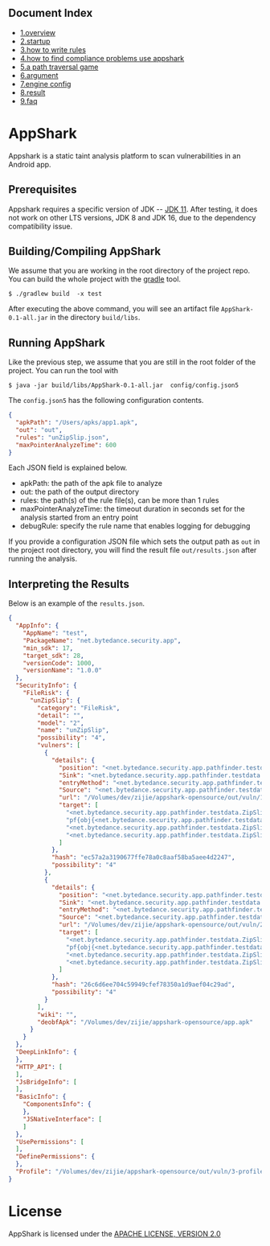 ## Document Index
- [1.overview](doc/zh/overview.md)
- [2.startup](startup.md)
- [3.how to write rules](how_to_write_rules.md)
- [4.how to find compliance problems use appshark](how_to_find_compliance_problem_use_appshark.md)
- [5.a path traversal game](path_traversal_game.md)
- [6.argument](argument.md)
- [7.engine config](EngineConfig.md)
- [8.result](result.md)
- [9.faq](faq.md)


# AppShark

Appshark is a static taint analysis platform to scan vulnerabilities in an Android app.

## Prerequisites

Appshark requires a specific version of JDK
-- [JDK 11](https://www.oracle.com/java/technologies/javase/jdk11-archive-downloads.html). After testing, it does not
work on other LTS versions, JDK 8 and JDK 16, due to the dependency compatibility issue.

## Building/Compiling AppShark

We assume that you are working in the root directory of the project repo. You can build the whole project with
the [gradle](https://gradle.org/) tool.

```shell
$ ./gradlew build  -x test 
```

After executing the above command, you will see an artifact file `AppShark-0.1-all.jar` in the directory `build/libs`.

## Running AppShark

Like the previous step, we assume that you are still in the root folder of the project. You can run the tool with

 ```shell
 $ java -jar build/libs/AppShark-0.1-all.jar  config/config.json5
 ```

The `config.json5` has the following configuration contents.

```JSON
{
  "apkPath": "/Users/apks/app1.apk",
  "out": "out",
  "rules": "unZipSlip.json",
  "maxPointerAnalyzeTime": 600
} 
```

Each JSON field is explained below.

- apkPath: the path of the apk file to analyze
- out: the path of the output directory
- rules: the path(s) of the rule file(s), can be more than 1 rules
- maxPointerAnalyzeTime: the timeout duration in seconds set for the analysis started from an entry point
- debugRule: specify the rule name that enables logging for debugging

If you provide a configuration JSON file which sets the output path as `out` in the project root directory, you will
find the result file `out/results.json` after running the analysis.

## Interpreting the Results

Below is an example of the `results.json`.

```JSON
{
  "AppInfo": {
    "AppName": "test",
    "PackageName": "net.bytedance.security.app",
    "min_sdk": 17,
    "target_sdk": 28,
    "versionCode": 1000,
    "versionName": "1.0.0"
  },
  "SecurityInfo": {
    "FileRisk": {
      "unZipSlip": {
        "category": "FileRisk",
        "detail": "",
        "model": "2",
        "name": "unZipSlip",
        "possibility": "4",
        "vulners": [
          {
            "details": {
              "position": "<net.bytedance.security.app.pathfinder.testdata.ZipSlip: void UnZipFolderFix1(java.lang.String,java.lang.String)>",
              "Sink": "<net.bytedance.security.app.pathfinder.testdata.ZipSlip: void UnZipFolderFix1(java.lang.String,java.lang.String)>->$r31",
              "entryMethod": "<net.bytedance.security.app.pathfinder.testdata.ZipSlip: void f()>",
              "Source": "<net.bytedance.security.app.pathfinder.testdata.ZipSlip: void UnZipFolderFix1(java.lang.String,java.lang.String)>->$r3",
              "url": "/Volumes/dev/zijie/appshark-opensource/out/vuln/1-unZipSlip.html",
              "target": [
                "<net.bytedance.security.app.pathfinder.testdata.ZipSlip: void UnZipFolderFix1(java.lang.String,java.lang.String)>->$r3",
                "pf{obj{<net.bytedance.security.app.pathfinder.testdata.ZipSlip: void UnZipFolderFix1(java.lang.String,java.lang.String)>:35=>java.lang.StringBuilder}(unknown)->@data}",
                "<net.bytedance.security.app.pathfinder.testdata.ZipSlip: void UnZipFolderFix1(java.lang.String,java.lang.String)>->$r11",
                "<net.bytedance.security.app.pathfinder.testdata.ZipSlip: void UnZipFolderFix1(java.lang.String,java.lang.String)>->$r31"
              ]
            },
            "hash": "ec57a2a3190677ffe78a0c8aaf58ba5aee4d2247",
            "possibility": "4"
          },
          {
            "details": {
              "position": "<net.bytedance.security.app.pathfinder.testdata.ZipSlip: void UnZipFolder(java.lang.String,java.lang.String)>",
              "Sink": "<net.bytedance.security.app.pathfinder.testdata.ZipSlip: void UnZipFolder(java.lang.String,java.lang.String)>->$r34",
              "entryMethod": "<net.bytedance.security.app.pathfinder.testdata.ZipSlip: void f()>",
              "Source": "<net.bytedance.security.app.pathfinder.testdata.ZipSlip: void UnZipFolder(java.lang.String,java.lang.String)>->$r3",
              "url": "/Volumes/dev/zijie/appshark-opensource/out/vuln/2-unZipSlip.html",
              "target": [
                "<net.bytedance.security.app.pathfinder.testdata.ZipSlip: void UnZipFolder(java.lang.String,java.lang.String)>->$r3",
                "pf{obj{<net.bytedance.security.app.pathfinder.testdata.ZipSlip: void UnZipFolder(java.lang.String,java.lang.String)>:33=>java.lang.StringBuilder}(unknown)->@data}",
                "<net.bytedance.security.app.pathfinder.testdata.ZipSlip: void UnZipFolder(java.lang.String,java.lang.String)>->$r14",
                "<net.bytedance.security.app.pathfinder.testdata.ZipSlip: void UnZipFolder(java.lang.String,java.lang.String)>->$r34"
              ]
            },
            "hash": "26c6d6ee704c59949cfef78350a1d9aef04c29ad",
            "possibility": "4"
          }
        ],
        "wiki": "",
        "deobfApk": "/Volumes/dev/zijie/appshark-opensource/app.apk"
      }
    }
  },
  "DeepLinkInfo": {
  },
  "HTTP_API": [
  ],
  "JsBridgeInfo": [
  ],
  "BasicInfo": {
    "ComponentsInfo": {
    },
    "JSNativeInterface": [
    ]
  },
  "UsePermissions": [
  ],
  "DefinePermissions": {
  },
  "Profile": "/Volumes/dev/zijie/appshark-opensource/out/vuln/3-profiler.json"
}

```

# License

AppShark is licensed under the [APACHE LICENSE, VERSION 2.0](http://www.apache.org/licenses/LICENSE-2.0)
